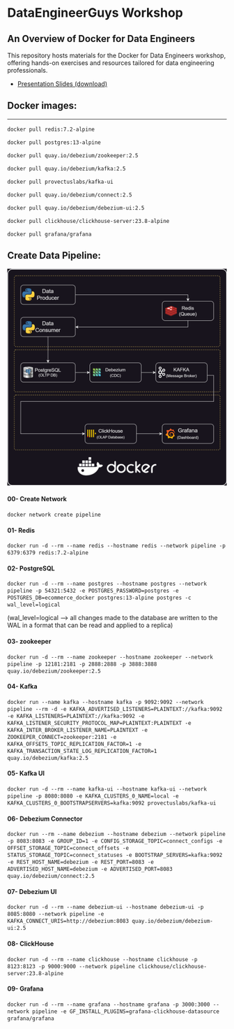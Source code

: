 # DataEngineerGuys Workshop
## An Overview of Docker for Data Engineers
This repository hosts materials for the Docker for Data Engineers workshop, offering hands-on exercises and resources tailored for data engineering professionals.

- [Presentation Slides (download)](https://github.com/behnamyazdan/DockerForDataEngineers/blob/main/materials/DockerWorkshop_Presentation.pdf) 

## Docker images:

---
```
docker pull redis:7.2-alpine
```
```
docker pull postgres:13-alpine
```
```
docker pull quay.io/debezium/zookeeper:2.5
```

```
docker pull quay.io/debezium/kafka:2.5
```

```
docker pull provectuslabs/kafka-ui
```

```
docker pull quay.io/debezium/connect:2.5
```

```
docker pull quay.io/debezium/debezium-ui:2.5
```
```
docker pull clickhouse/clickhouse-server:23.8-alpine
```

```
docker pull grafana/grafana
```

## Create Data Pipeline:


<img src="./materials/workshop_datapipeline.png">

#### 00- Create Network

```
docker network create pipeline
```


#### 01- Redis
```
docker run -d --rm --name redis --hostname redis --network pipeline -p 6379:6379 redis:7.2-alpine
```


#### 02- PostgreSQL

```
docker run -d --rm --name postgres --hostname postgres --network pipeline -p 54321:5432 -e POSTGRES_PASSWORD=postgres -e POSTGRES_DB=ecommerce_docker postgres:13-alpine postgres -c wal_level=logical
```

(wal_level=logical --> all changes made to the database are written to the WAL in a format that can be read and applied to a replica)

#### 03- zookeeper

```
docker run -d --rm --name zookeeper --hostname zookeeper --network pipeline -p 12181:2181 -p 2888:2888 -p 3888:3888 quay.io/debezium/zookeeper:2.5
```

#### 04- Kafka
```
docker run --name kafka --hostname kafka -p 9092:9092 --network pipeline --rm -d -e KAFKA_ADVERTISED_LISTENERS=PLAINTEXT://kafka:9092 -e KAFKA_LISTENERS=PLAINTEXT://kafka:9092 -e KAFKA_LISTENER_SECURITY_PROTOCOL_MAP=PLAINTEXT:PLAINTEXT -e KAFKA_INTER_BROKER_LISTENER_NAME=PLAINTEXT -e ZOOKEEPER_CONNECT=zookeeper:2181 -e KAFKA_OFFSETS_TOPIC_REPLICATION_FACTOR=1 -e KAFKA_TRANSACTION_STATE_LOG_REPLICATION_FACTOR=1 quay.io/debezium/kafka:2.5
```

#### 05- Kafka UI

```
docker run -d --rm --name kafka-ui --hostname kafka-ui --network pipeline -p 8080:8080 -e KAFKA_CLUSTERS_0_NAME=local -e KAFKA_CLUSTERS_0_BOOTSTRAPSERVERS=kafka:9092 provectuslabs/kafka-ui
```

#### 06- Debezium Connector

```
docker run --rm --name debezium --hostname debezium --network pipeline -p 8083:8083 -e GROUP_ID=1 -e CONFIG_STORAGE_TOPIC=connect_configs -e OFFSET_STORAGE_TOPIC=connect_offsets -e STATUS_STORAGE_TOPIC=connect_statuses -e BOOTSTRAP_SERVERS=kafka:9092 -e REST_HOST_NAME=debezium -e REST_PORT=8083 -e ADVERTISED_HOST_NAME=debezium -e ADVERTISED_PORT=8083 quay.io/debezium/connect:2.5
```

#### 07- Debezium UI
```
docker run -d --rm --name debezium-ui --hostname debezium-ui -p 8085:8080 --network pipeline -e KAFKA_CONNECT_URIS=http://debezium:8083 quay.io/debezium/debezium-ui:2.5
```

#### 08- ClickHouse
```
docker run -d --rm --name clickhouse --hostname clickhouse -p 8123:8123 -p 9000:9000 --network pipeline clickhouse/clickhouse-server:23.8-alpine
```

#### 09- Grafana
```
docker run -d --rm --name grafana --hostname grafana -p 3000:3000 --network pipeline -e GF_INSTALL_PLUGINS=grafana-clickhouse-datasource grafana/grafana
```